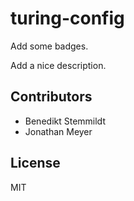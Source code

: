 # turing-config

Add some badges.

Add a nice description.

## Contributors

- Benedikt Stemmildt
- Jonathan Meyer

## License

MIT
